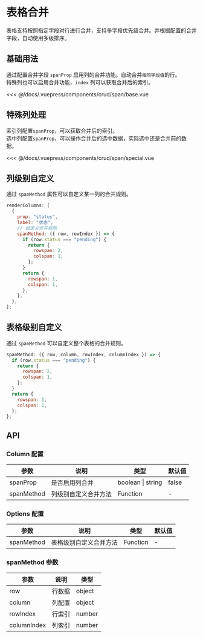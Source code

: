 # 表格合并

表格支持按照指定字段对行进行合并，支持多字段优先级合并。并根据配置的合并字段，自动使用多级排序。

## 基础用法

通过配置合并字段 `spanProp` 启用列的合并功能。自动合并`相同字段值`的行。</br>
特殊列也可以启用合并功能，`index` 列可以获取合并后的索引。

<ClientOnly>
<common-code-format>
  <crud-span-base slot="source"></crud-span-base>
  
<<< @/docs/.vuepress/components/crud/span/base.vue
</common-code-format>
</ClientOnly>

## 特殊列处理

索引列配置`spanProp`，可以获取合并后的索引。</br>
选中列配置`spanProp`，可以操作合并后的选中数据，实际选中还是合并前的数据。</br>

<ClientOnly>
<common-code-format>
  <crud-span-special slot="source"></crud-span-special>

  <<< @/docs/.vuepress/components/crud/span/special.vue
</common-code-format>
</ClientOnly>

## 列级别自定义

通过 `spanMethod` 属性可以自定义某一列的合并规则。

```js
renderColumns: [
  {
    prop: "status",
    label: "状态",
    // 自定义合并规则
    spanMethod: ({ row, rowIndex }) => {
      if (row.status === "pending") {
        return {
          rowspan: 2,
          colspan: 1,
        };
      }
      return {
        rowspan: 1,
        colspan: 1,
      };
    },
  },
];
```

## 表格级别自定义

通过 `spanMethod` 可以自定义整个表格的合并规则。

```js
spanMethod: ({ row, column, rowIndex, columnIndex }) => {
  if (row.status === "pending") {
    return {
      rowspan: 2,
      colspan: 1,
    };
  }
  return {
    rowspan: 1,
    colspan: 1,
  };
};
```

## API

### Column 配置

| 参数       | 说明                 | 类型              | 默认值 |
| ---------- | -------------------- | ----------------- | ------ |
| spanProp   | 是否启用列合并       | boolean \| string | false  |
| spanMethod | 列级别自定义合并方法 | Function          | -      |

### Options 配置

| 参数       | 说明                   | 类型     | 默认值 |
| ---------- | ---------------------- | -------- | ------ |
| spanMethod | 表格级别自定义合并方法 | Function | -      |

### spanMethod 参数

| 参数        | 说明   | 类型   |
| ----------- | ------ | ------ |
| row         | 行数据 | object |
| column      | 列配置 | object |
| rowIndex    | 行索引 | number |
| columnIndex | 列索引 | number |
